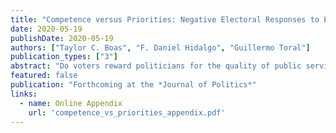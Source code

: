 ```yaml
---
title: "Competence versus Priorities: Negative Electoral Responses to Education Quality in Brazil"
date: 2020-05-19
publishDate: 2020-05-19
authors: ["Taylor C. Boas", "F. Daniel Hidalgo", "Guillermo Toral"]
publication_types: ["3"]
abstract: "Do voters reward politicians for the quality of public services? We address this question by studying voters’ responses to signals of municipal school quality in Brazil, a setting particularly favorable to electoral accountability. Findings from a regression discontinuity design and a field experiment are strikingly consistent. Contrary to ex- pectations, signals of school quality decrease electoral support for the local incumbent. However, we find the expected effect among citizens for whom school quality should be most salient—parents with children in municipal schools. Using an online survey experiment, we argue that voters who do not value education interpret school quality as an indicator of municipal policy priorities and perceive trade-offs with other services. Voters may hold politicians accountable not only for their competence but also for their representation of potentially conflicting interests—a fact that complicates the simple logic behind many accountability interventions."
featured: false
publication: "Forthcoming at the *Journal of Politics*"
links: 
  - name: Online Appendix 
    url: 'competence_vs_priorities_appendix.pdf'
---
```

